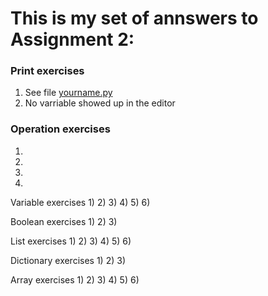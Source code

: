 # This is my set of annswers to Assignment 2:

### Print exercises
1) See file [yourname.py](https://github.com/kp272/Computer-Programming-for-Psychology/blob/main/Assignment2/yourname.py)
2) No varriable showed up in the editor

### Operation exercises
1)
2)
3)
4) 

Variable exercises
1)
2)
3)
4) 
5) 
6)

Boolean exercises
1)
2)
3)

List exercises
1)
2)
3)
4) 
5) 
6)

Dictionary exercises
1)
2)
3)

Array exercises
1)
2)
3)
4) 
5) 
6)
